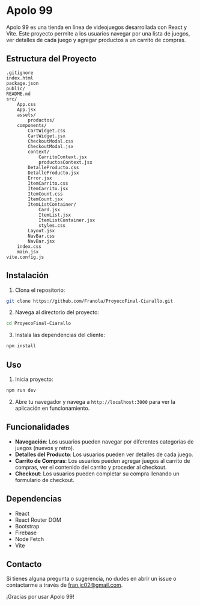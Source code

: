 # Apolo 99

Apolo 99 es una tienda en línea de videojuegos desarrollada con React y Vite. Este proyecto permite a los usuarios navegar por una lista de juegos, ver detalles de cada juego y agregar productos a un carrito de compras.

## Estructura del Proyecto

```
.gitignore
index.html
package.json
public/
README.md
src/
	App.css
	App.jsx
	assets/
		productos/
	components/
		CartWidget.css
		CartWidget.jsx
		CheckoutModal.css
		CheckoutModal.jsx
		context/
			CarritoContext.jsx
			productosContext.jsx
		DetalleProducto.css
		DetalleProducto.jsx
		Error.jsx
		ItemCarrito.css
		ItemCarrito.jsx
		ItemCount.css
		ItemCount.jsx
		ItemListContainer/
			Card.jsx
			ItemList.jsx
			ItemListContainer.jsx
			styles.css
		Layout.jsx
		NavBar.css
		NavBar.jsx
	index.css
	main.jsx
vite.config.js
```

## Instalación

1. Clona el repositorio:

```sh
git clone https://github.com/Franola/ProyecoFinal-Ciarallo.git
```

2. Navega al directorio del proyecto:

```sh
cd ProyecoFinal-Ciarallo
```

3. Instala las dependencias del cliente:

```sh
npm install
```

## Uso

1. Inicia proyecto:

```sh
npm run dev
```

2. Abre tu navegador y navega a `http://localhost:3000` para ver la aplicación en funcionamiento.

## Funcionalidades

- **Navegación**: Los usuarios pueden navegar por diferentes categorías de juegos (nuevos y retro).
- **Detalles del Producto**: Los usuarios pueden ver detalles de cada juego.
- **Carrito de Compras**: Los usuarios pueden agregar juegos al carrito de compras, ver el contenido del carrito y proceder al checkout.
- **Checkout**: Los usuarios pueden completar su compra llenando un formulario de checkout.

## Dependencias

- React
- React Router DOM
- Bootstrap
- Firebase
- Node Fetch
- Vite

## Contacto

Si tienes alguna pregunta o sugerencia, no dudes en abrir un issue o contactarme a través de [fran.jc02@gmail.com](mailto:fran.jc02@gmail.com).

¡Gracias por usar Apolo 99!
